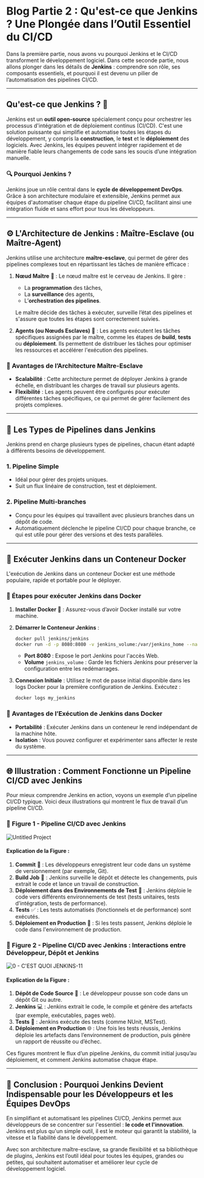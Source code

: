 # Blog Partie 2 : Qu'est-ce que Jenkins ? Une Plongée dans l’Outil Essentiel du CI/CD

Dans la première partie, nous avons vu pourquoi Jenkins et le CI/CD transforment le développement logiciel. Dans cette seconde partie, nous allons plonger dans les détails de **Jenkins** : comprendre son rôle, ses composants essentiels, et pourquoi il est devenu un pilier de l’automatisation des pipelines CI/CD.

---

## Qu'est-ce que Jenkins ? 🤔

Jenkins est un **outil open-source** spécialement conçu pour orchestrer les processus d'intégration et de déploiement continus (CI/CD). C'est une solution puissante qui simplifie et automatise toutes les étapes du développement, y compris la **construction**, le **test** et le **déploiement** des logiciels. Avec Jenkins, les équipes peuvent intégrer rapidement et de manière fiable leurs changements de code sans les soucis d’une intégration manuelle.

### 🔍 Pourquoi Jenkins ?

Jenkins joue un rôle central dans le **cycle de développement DevOps**. Grâce à son architecture modulaire et extensible, Jenkins permet aux équipes d'automatiser chaque étape du pipeline CI/CD, facilitant ainsi une intégration fluide et sans effort pour tous les développeurs.

---

## ⚙️ L'Architecture de Jenkins : Maître-Esclave (ou Maître-Agent)

Jenkins utilise une architecture **maître-esclave**, qui permet de gérer des pipelines complexes tout en répartissant les tâches de manière efficace :

1. **Nœud Maître** 🧩 : Le nœud maître est le cerveau de Jenkins. Il gère :
   - La **programmation** des tâches,
   - La **surveillance** des agents,
   - L’**orchestration des pipelines**.
   
   Le maître décide des tâches à exécuter, surveille l’état des pipelines et s'assure que toutes les étapes sont correctement suivies.

2. **Agents (ou Nœuds Esclaves)** 🔗 : Les agents exécutent les tâches spécifiques assignées par le maître, comme les étapes de **build**, **tests** ou **déploiement**. Ils permettent de distribuer les tâches pour optimiser les ressources et accélérer l'exécution des pipelines.

### 🧩 Avantages de l’Architecture Maître-Esclave
- **Scalabilité** : Cette architecture permet de déployer Jenkins à grande échelle, en distribuant les charges de travail sur plusieurs agents.
- **Flexibilité** : Les agents peuvent être configurés pour exécuter différentes tâches spécifiques, ce qui permet de gérer facilement des projets complexes.

---

## 📂 Les Types de Pipelines dans Jenkins

Jenkins prend en charge plusieurs types de pipelines, chacun étant adapté à différents besoins de développement.

### 1. **Pipeline Simple**
   - Idéal pour gérer des projets uniques.
   - Suit un flux linéaire de construction, test et déploiement.
   
### 2. **Pipeline Multi-branches**
   - Conçu pour les équipes qui travaillent avec plusieurs branches dans un dépôt de code.
   - Automatiquement déclenche le pipeline CI/CD pour chaque branche, ce qui est utile pour gérer des versions et des tests parallèles.

---

## 🚢 Exécuter Jenkins dans un Conteneur Docker

L'exécution de Jenkins dans un conteneur Docker est une méthode populaire, rapide et portable pour le déployer.

### 📝 Étapes pour exécuter Jenkins dans Docker

1. **Installer Docker** 🐳 : Assurez-vous d’avoir Docker installé sur votre machine.
2. **Démarrer le Conteneur Jenkins** :
   ```bash
   docker pull jenkins/jenkins
   docker run -d -p 8080:8080 -v jenkins_volume:/var/jenkins_home --name my_jenkins jenkins/jenkins
   ```
   - **Port 8080** : Expose le port Jenkins pour l'accès Web.
   - **Volume** `jenkins_volume` : Garde les fichiers Jenkins pour préserver la configuration entre les redémarrages.
   
3. **Connexion Initiale** : Utilisez le mot de passe initial disponible dans les logs Docker pour la première configuration de Jenkins. Exécutez :
   ```bash
   docker logs my_jenkins
   ```

### 📌 Avantages de l’Exécution de Jenkins dans Docker
- **Portabilité** : Exécuter Jenkins dans un conteneur le rend indépendant de la machine hôte.
- **Isolation** : Vous pouvez configurer et expérimenter sans affecter le reste du système.

---

## 🌐 Illustration : Comment Fonctionne un Pipeline CI/CD avec Jenkins

Pour mieux comprendre Jenkins en action, voyons un exemple d’un pipeline CI/CD typique. Voici deux illustrations qui montrent le flux de travail d’un pipeline CI/CD.

### 🔄 Figure 1 - Pipeline CI/CD avec Jenkins

![Untitled Project](https://github.com/user-attachments/assets/ba7bc0c5-f4bc-4893-95b1-0f4b3ce4e594)

#### **Explication de la Figure :**
1. **Commit** 💾 : Les développeurs enregistrent leur code dans un système de versionnement (par exemple, Git).
2. **Build Job** 🔨 : Jenkins surveille le dépôt et détecte les changements, puis extrait le code et lance un travail de construction.
3. **Déploiement dans des Environnements de Test** 🧪 : Jenkins déploie le code vers différents environnements de test (tests unitaires, tests d’intégration, tests de performance).
4. **Tests** ✅ : Les tests automatisés (fonctionnels et de performance) sont exécutés.
5. **Déploiement en Production** 🚀 : Si les tests passent, Jenkins déploie le code dans l'environnement de production.

### 🔄 Figure 2 - Pipeline CI/CD avec Jenkins : Interactions entre Développeur, Dépôt et Jenkins

![0 - C'EST QUOI JENKINS-11](https://github.com/user-attachments/assets/65ac94ce-44d8-49a5-847c-7c37632d96d8)

#### **Explication de la Figure :**
1. **Dépôt de Code Source** 📂 : Le développeur pousse son code dans un dépôt Git ou autre.
2. **Jenkins** 💻 : Jenkins extrait le code, le compile et génère des artefacts (par exemple, exécutables, pages web).
3. **Tests** 🧪 : Jenkins exécute des tests (comme NUnit, MSTest).
4. **Déploiement en Production** 🌐 : Une fois les tests réussis, Jenkins déploie les artefacts dans l’environnement de production, puis génère un rapport de réussite ou d’échec.

Ces figures montrent le flux d’un pipeline Jenkins, du commit initial jusqu’au déploiement, et comment Jenkins automatise chaque étape.

---

## 🎯 Conclusion : Pourquoi Jenkins Devient Indispensable pour les Développeurs et les Équipes DevOps

En simplifiant et automatisant les pipelines CI/CD, Jenkins permet aux développeurs de se concentrer sur l'essentiel : **le code et l'innovation**. Jenkins est plus qu'un simple outil, il est le moteur qui garantit la stabilité, la vitesse et la fiabilité dans le développement.

Avec son architecture maître-esclave, sa grande flexibilité et sa bibliothèque de plugins, Jenkins est l’outil idéal pour toutes les équipes, grandes ou petites, qui souhaitent automatiser et améliorer leur cycle de développement logiciel.
